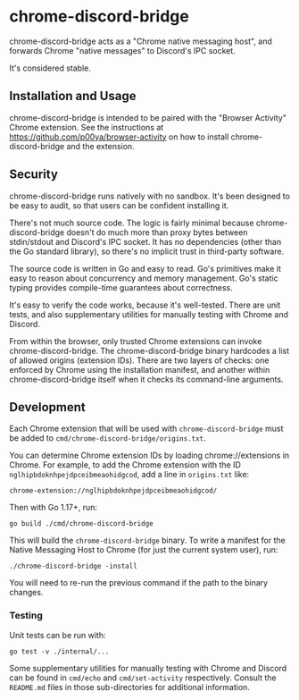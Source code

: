 # chrome-discord-bridge

chrome-discord-bridge acts as a "Chrome native messaging host", and forwards Chrome "native messages" to Discord's IPC socket.

It's considered stable.

## Installation and Usage

chrome-discord-bridge is intended to be paired with the "Browser Activity" Chrome extension.  See the instructions at https://github.com/p00ya/browser-activity on how to install chrome-discord-bridge and the extension.

## Security

chrome-discord-bridge runs natively with no sandbox.  It's been designed to be easy to audit, so that users can be confident installing it.

There's not much source code.  The logic is fairly minimal because chrome-discord-bridge doesn't do much more than proxy bytes between stdin/stdout and Discord's IPC socket.  It has no dependencies (other than the Go standard library), so there's no implicit trust in third-party software.

The source code is written in Go and easy to read.  Go's primitives make it easy to reason about concurrency and memory management.  Go's static typing provides compile-time guarantees about correctness.

It's easy to verify the code works, because it's well-tested.  There are unit tests, and also supplementary utilities for manually testing with Chrome and Discord.

From within the browser, only trusted Chrome extensions can invoke chrome-discord-bridge.  The chrome-discord-bridge binary hardcodes a list of allowed origins (extension IDs).  There are two layers of checks: one enforced by Chrome using the installation manifest, and another within chrome-discord-bridge itself when it checks its command-line arguments.

## Development

Each Chrome extension that will be used with `chrome-discord-bridge` must be added to `cmd/chrome-discord-bridge/origins.txt`.

You can determine Chrome extension IDs by loading chrome://extensions in Chrome.  For example, to add the Chrome extension with the ID `nglhipbdoknhpejdpceibmeaohidgcod`, add a line in `origins.txt` like:

```
chrome-extension://nglhipbdoknhpejdpceibmeaohidgcod/
```

Then with Go 1.17+, run:

    go build ./cmd/chrome-discord-bridge

This will build the `chrome-discord-bridge` binary.  To write a manifest for the Native Messaging Host to Chrome (for just the current system user), run:

    ./chrome-discord-bridge -install


You will need to re-run the previous command if the path to the binary changes.

### Testing

Unit tests can be run with:

    go test -v ./internal/...

Some supplementary utilities for manually testing with Chrome and Discord can be found in `cmd/echo` and `cmd/set-activity` respectively.  Consult the `README.md` files in those sub-directories for additional information.
